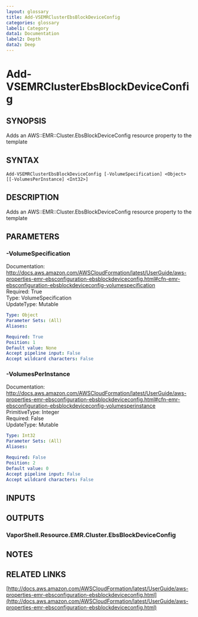```yaml
---
layout: glossary
title: Add-VSEMRClusterEbsBlockDeviceConfig
categories: glossary
label1: Category
data1: Documentation
label2: Depth
data2: Deep
---
```


# Add-VSEMRClusterEbsBlockDeviceConfig

## SYNOPSIS
Adds an AWS::EMR::Cluster.EbsBlockDeviceConfig resource property to the template

## SYNTAX

```
Add-VSEMRClusterEbsBlockDeviceConfig [-VolumeSpecification] <Object> [[-VolumesPerInstance] <Int32>]
```

## DESCRIPTION
Adds an AWS::EMR::Cluster.EbsBlockDeviceConfig resource property to the template

## PARAMETERS

### -VolumeSpecification
Documentation: http://docs.aws.amazon.com/AWSCloudFormation/latest/UserGuide/aws-properties-emr-ebsconfiguration-ebsblockdeviceconfig.html#cfn-emr-ebsconfiguration-ebsblockdeviceconfig-volumespecification    
Required: True    
Type: VolumeSpecification    
UpdateType: Mutable

```yaml
Type: Object
Parameter Sets: (All)
Aliases: 

Required: True
Position: 1
Default value: None
Accept pipeline input: False
Accept wildcard characters: False
```

### -VolumesPerInstance
Documentation: http://docs.aws.amazon.com/AWSCloudFormation/latest/UserGuide/aws-properties-emr-ebsconfiguration-ebsblockdeviceconfig.html#cfn-emr-ebsconfiguration-ebsblockdeviceconfig-volumesperinstance    
PrimitiveType: Integer    
Required: False    
UpdateType: Mutable

```yaml
Type: Int32
Parameter Sets: (All)
Aliases: 

Required: False
Position: 2
Default value: 0
Accept pipeline input: False
Accept wildcard characters: False
```

## INPUTS

## OUTPUTS

### VaporShell.Resource.EMR.Cluster.EbsBlockDeviceConfig

## NOTES

## RELATED LINKS

[http://docs.aws.amazon.com/AWSCloudFormation/latest/UserGuide/aws-properties-emr-ebsconfiguration-ebsblockdeviceconfig.html](http://docs.aws.amazon.com/AWSCloudFormation/latest/UserGuide/aws-properties-emr-ebsconfiguration-ebsblockdeviceconfig.html)

